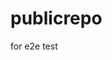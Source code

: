 # publicrepo
for e2e test























































































































































































































































































































